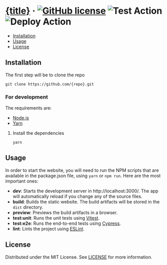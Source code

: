 # [{title}][website] &middot; [![GitHub license]](./LICENSE) ![Test Action] ![Deploy Action]

<!-- Table of Contents -->

- [Installation](#installation)
- [Usage](#usage)
- [License](#license)

## Installation

The first step will be to clone the repo

```shell
git clone https://github.com/{repo}.git
```

### For development

The requirements are:

- [Node.js]
- [Yarn]

1. Install the dependencies
   ```shell
   yarn
   ```

## Usage

In order to start the website, you will need to run the NPM scripts that are available in the package.json file, using `yarn` or `npm run`. Here are the most important ones:

- **dev**: Starts the development server in http://localhost:3000/. The app will automatically reload if you change any of the source files.
- **build**: Builds the static website. The build artifacts will be stored in the `dist` directory.
- **preview**: Previews the build artifacts in a browser.
- **test:unit**: Runs the unit tests using [Vitest].
- **test:e2e**: Runs the end-to-end tests using [Cypress].
- **lint**: Lints the project using [ESLint].

## License

Distributed under the MIT License. See [LICENSE](./LICENSE) for more information.

<!-- Packages links -->

[cypress]: https://www.cypress.io
[eslint]: https://eslint.org
[node.js]: https://nodejs.org/en/
[vitest]: https://vitest.dev
[yarn]: https://yarnpkg.com/

<!-- Repository links -->

[website]: https://{author}.github.io/{name}/

<!-- Shields.io links -->

[github license]: https://img.shields.io/badge/license-MIT-blue.svg
[test action]: https://github.com/{repo}/actions/workflows/test.yaml/badge.svg
[deploy action]: https://github.com/{repo}/actions/workflows/deploy.yaml/badge.svg
